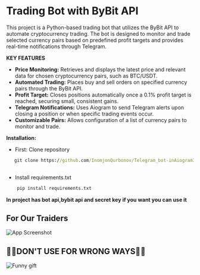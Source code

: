 
# Trading Bot with ByBit API


This project is a Python-based trading bot that utilizes the ByBit API to automate cryptocurrency trading. The bot is designed to monitor and trade selected currency pairs based on predefined profit targets and provides real-time notifications through Telegram.


**KEY FEATURES**
 - **Price Monitoring:** Retrieves and displays the latest price and relevant data for chosen cryptocurrency pairs, such as BTC/USDT.
 - **Automated Trading:** Places buy and sell orders on specified currency pairs through the ByBit API.
 - **Profit Target:** Closes positions automatically once a 0.1% profit target is reached, securing small, consistent gains.
 - **Telegram Notifications:** Uses Aiogram to send Telegram alerts upon closing a position or when specific trading events occur.
 - **Customizable Pairs:** Allows configuration of a list of currency pairs to monitor and trade.

 **Installation:**
 - First: Clone repository

 ```cmd
    git clone https://github.com/InomjonQurbonov/Telegram_bot-inAiogram3.git 
    
```
- Install requirements.txt 

```cmd
    pip install requirements.txt
```

**In project has bot api,bybit api and secret key if you want you can use it**

## For Our Traiders

![App Screenshot](https://www.securities.io/wp-content/uploads/2021/07/bybit.jpg)


## 🧑‍✈️DON'T USE FOR WRONG WAYS🧑‍✈️

![Funny gift](https://avatars.mds.yandex.net/i?id=6fcecec333d37eadc884eefab911970e33a5ece9-8312257-images-thumbs&n=13)
